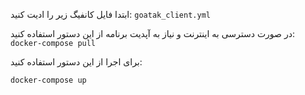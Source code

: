 ابتدا فایل کانفیگ زیر را ادیت کنید:
`goatak_client.yml`

در صورت دسترسی به اینترنت و نیاز به آپدیت برنامه از این دستور استفاده کنید:
`docker-compose pull`

برای اجرا از این دستور استفاده کنید:

`docker-compose up`
